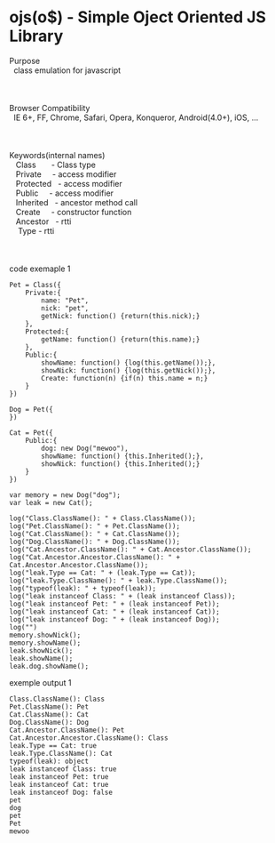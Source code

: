 # ojs(o$) - Simple Oject Oriented JS Library

Purpose<br>
    class emulation for javascript<br>
<br>
<br>
<br>
Browser Compatibility<br>
    IE 6+, FF, Chrome, Safari, Opera, Konqueror, Android(4.0+), iOS, ...<br>
<br>
<br>
<br>
Keywords(internal names)<br>
    Class       - Class type<br>
    Private     - access modifier<br>
    Protected   - access modifier<br>
    Public      - access modifier<br>
    Inherited   - ancestor method call<br>
    Create      - constructor function<br>
    Ancestor    - rtti<br>
    Type        - rtti<br>
<br>
<br>
<br>
code exemaple 1<br>

    Pet = Class({
        Private:{
            name: "Pet",
            nick: "pet",
            getNick: function() {return(this.nick);}
        },
        Protected:{
            getName: function() {return(this.name);}
        },
        Public:{
            showName: function() {log(this.getName());},
            showNick: function() {log(this.getNick());},
            Create: function(n) {if(n) this.name = n;}
        }
    })
    
    Dog = Pet({
    })
    
    Cat = Pet({
        Public:{
            dog: new Dog("mewoo"),
            showName: function() {this.Inherited();},
            showNick: function() {this.Inherited();}
        }
    })
    
    var memory = new Dog("dog");
    var leak = new Cat();

    log("Class.ClassName(): " + Class.ClassName());
    log("Pet.ClassName(): " + Pet.ClassName());
    log("Cat.ClassName(): " + Cat.ClassName());
    log("Dog.ClassName(): " + Dog.ClassName());
    log("Cat.Ancestor.ClassName(): " + Cat.Ancestor.ClassName());
    log("Cat.Ancestor.Ancestor.ClassName(): " + Cat.Ancestor.Ancestor.ClassName());
    log("leak.Type == Cat: " + (leak.Type == Cat));
    log("leak.Type.ClassName(): " + leak.Type.ClassName());
    log("typeof(leak): " + typeof(leak));
    log("leak instanceof Class: " + (leak instanceof Class));
    log("leak instanceof Pet: " + (leak instanceof Pet));
    log("leak instanceof Cat: " + (leak instanceof Cat));
    log("leak instanceof Dog: " + (leak instanceof Dog));
    log("")
    memory.showNick();
    memory.showName();
    leak.showNick();
    leak.showName();
    leak.dog.showName();
    
exemple output 1<br>

    Class.ClassName(): Class
    Pet.ClassName(): Pet
    Cat.ClassName(): Cat
    Dog.ClassName(): Dog
    Cat.Ancestor.ClassName(): Pet
    Cat.Ancestor.Ancestor.ClassName(): Class
    leak.Type == Cat: true
    leak.Type.ClassName(): Cat
    typeof(leak): object
    leak instanceof Class: true
    leak instanceof Pet: true
    leak instanceof Cat: true
    leak instanceof Dog: false
    pet
    dog
    pet
    Pet
    mewoo



